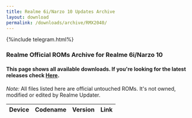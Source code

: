 ```yaml
---
title: Realme 6i/Narzo 10 Updates Archive
layout: download
permalink: /downloads/archive/RMX2040/
---
```


{%include telegram.html%}

<div class="col-12 mx-auto">
    <h3 class="title bg-light p-2 rounded">Realme Official ROMs Archive for Realme 6i/Narzo 10</h3>
    <h4>This page shows all available downloads. If you're looking for the latest releases check
        <a href="/downloads/latest/RMX2040/">Here</a>.</h4>
    <p><i>Note: </i>All files listed here are official untouched ROMs.
        It's not owned, modified or edited by Realme Updater.</p>
    <div class="table-responsive-md" id="table-wrapper">
        <table id="downloads" class="display dt-responsive compact table table-striped table-hover table-sm">
            <thead class="thead-dark">
                <tr>
                    <th>Device</th>
                    <th>Codename</th>
                    <th>Version</th>
                    <th>Link</th>
                </tr>
            </thead>
            <script>loadArchive("RMX2040")</script>
        </table>
    </div>
</div>